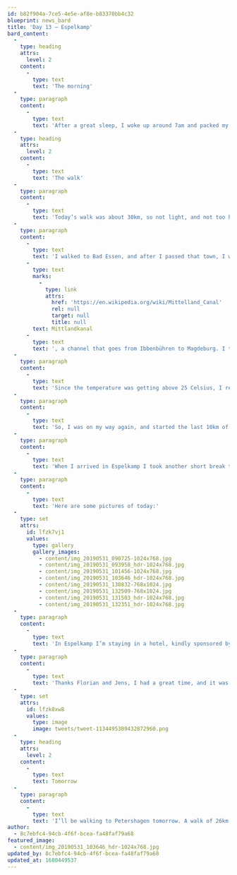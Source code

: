 ```yaml
---
id: b82f904a-7ce5-4e5e-af8e-b83370bb4c32
blueprint: news_bard
title: 'Day 13 – Espelkamp'
bard_content:
  -
    type: heading
    attrs:
      level: 2
    content:
      -
        type: text
        text: 'The morning'
  -
    type: paragraph
    content:
      -
        type: text
        text: 'After a great sleep, I woke up around 7am and packed my bag. Daniel and Eli prepared breakfast and we ate some freshly baked bread. I wanted to leave on time, since today it would be warm. I thanked Daniel and Eli for their hospitality and started stage 12, to Espelkamp.'
  -
    type: heading
    attrs:
      level: 2
    content:
      -
        type: text
        text: 'The walk'
  -
    type: paragraph
    content:
      -
        type: text
        text: 'Today’s walk was about 30km, so not light, and not too heavy. When I left the house, it had stopped raining so it was nice and fresh outside. Within a few kilometers I had to shorten my pants, since it felt really warm. I kept on walking for about 11km and realized I had not taken a serious break. That is, more than 3 minutes, I took to zip off the bottom parts of my pants.'
  -
    type: paragraph
    content:
      -
        type: text
        text: 'I walked to Bad Essen, and after I passed that town, I walked along the '
      -
        type: text
        marks:
          -
            type: link
            attrs:
              href: 'https://en.wikipedia.org/wiki/Mittelland_Canal'
              rel: null
              target: null
              title: null
        text: Mittlandkanal
      -
        type: text
        text: ', a channel that goes from Ibbenbühren to Magdeburg. I thought it was going to be 9km of walking along the channel, but it turned out to be more. After 11km I was done. I had my first break. After 22km. I was amazed. Mu body is changing, getting stronger, and I could not believe that had been walking for 3,5 hours with no break. I continued my trip and exited the road along the channel. I was out of water.'
  -
    type: paragraph
    content:
      -
        type: text
        text: 'Since the temperature was getting above 25 Celsius, I really needed water. So I took a left turn, and walked to a farm where I saw some people. I asked if they could help me with some water, and the gladly helped. They also offered me a bottle of beer, but I rejected that, too heavy 😉'
  -
    type: paragraph
    content:
      -
        type: text
        text: 'So, I was on my way again, and started the last 10km of this stage. I first walked on asphalt, then into a dirt road, and then, Google Maps said I had to take a right turn. But there was nothing. Just grass, a bit shorter grass, which was supposed to be the track. It was only 500 meter, so I took that path. I came out with red legs, because of some grass allergy I have, and red knees, because of some nettles. (As I’m typing this, all of these irritations are gone)'
  -
    type: paragraph
    content:
      -
        type: text
        text: 'When I arrived in Espelkamp I took another short break to cool off my feet. I saw some traces of partying youth, since there were all kinds of little liquor bottles next to the bench.'
  -
    type: paragraph
    content:
      -
        type: text
        text: 'Here are some pictures of today:'
  -
    type: set
    attrs:
      id: lfzk7vj1
      values:
        type: gallery
        gallery_images:
          - content/img_20190531_090725-1024x768.jpg
          - content/img_20190531_093958_hdr-1024x768.jpg
          - content/img_20190531_101456-1024x768.jpg
          - content/img_20190531_103646_hdr-1024x768.jpg
          - content/img_20190531_130832-768x1024.jpg
          - content/img_20190531_132509-768x1024.jpg
          - content/img_20190531_131503_hdr-1024x768.jpg
          - content/img_20190531_132351_hdr-1024x768.jpg
  -
    type: paragraph
    content:
      -
        type: text
        text: 'In Espelkamp I’m staying in a hotel, kindly sponsored by Mittwald. When I arrive there, I checked in and took a long shower. I went to the hotel terrace and there I met Florian and Jens. Florian is one of the founders from Mittwald and Jens is the head of customer service. We had a great chat and they invited my to join them for diner in the city center. So, for the first time in about 14 days, I stepped inside a car. We had a great meal at the local steakhouse, after which Florian took me to a huge supermarket to get some protein bars and sport drink for my walk tomorrow.'
  -
    type: paragraph
    content:
      -
        type: text
        text: 'Thanks Florian and Jens, I had a great time, and it was good meeting you! Also thanks for the shirt!'
  -
    type: set
    attrs:
      id: lfzk8xw8
      values:
        type: image
        image: tweets/tweet-1134495309432872960.png
  -
    type: heading
    attrs:
      level: 2
    content:
      -
        type: text
        text: Tomorrow
  -
    type: paragraph
    content:
      -
        type: text
        text: 'I’ll be walking to Petershagen tomorrow. A walk of 26km. It’s going to be hot day here, with temperatures around 30 degrees Celsius. Wish me luck and see you tomorrow!'
author:
  - 8c7ebfc4-94cb-4f6f-bcea-fa48faf79a68
featured_image:
  - content/img_20190531_103646_hdr-1024x768.jpg
updated_by: 8c7ebfc4-94cb-4f6f-bcea-fa48faf79a68
updated_at: 1680449537
---
```

